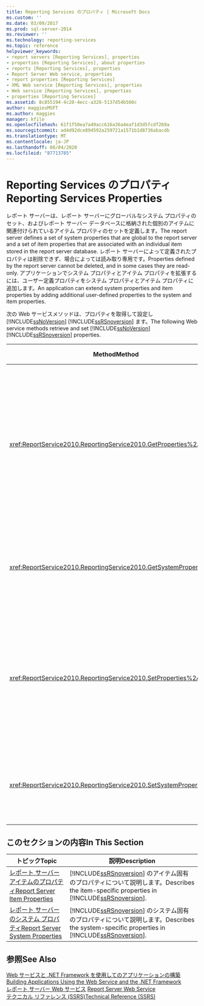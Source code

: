 ```yaml
---
title: Reporting Services のプロパティ | Microsoft Docs
ms.custom: ''
ms.date: 03/09/2017
ms.prod: sql-server-2014
ms.reviewer: ''
ms.technology: reporting-services
ms.topic: reference
helpviewer_keywords:
- report servers [Reporting Services], properties
- properties [Reporting Services], about properties
- reports [Reporting Services], properties
- Report Server Web service, properties
- report properties [Reporting Services]
- XML Web service [Reporting Services], properties
- Web service [Reporting Services], properties
- properties [Reporting Services]
ms.assetid: 8c855194-4c20-4ecc-a328-5137d54b560c
author: maggiesMSFT
ms.author: maggies
manager: kfile
ms.openlocfilehash: 61f1f50ea7a49acc616a36a4eaf1d3d5fcdf269a
ms.sourcegitcommit: ad4d92dce894592a259721a1571b1d8736abacdb
ms.translationtype: MT
ms.contentlocale: ja-JP
ms.lasthandoff: 08/04/2020
ms.locfileid: "87713785"
---
```

# <a name="reporting-services-properties"></a><span data-ttu-id="d56cd-102">Reporting Services のプロパティ</span><span class="sxs-lookup"><span data-stu-id="d56cd-102">Reporting Services Properties</span></span>
  <span data-ttu-id="d56cd-103">レポート サーバーは、レポート サーバーにグローバルなシステム プロパティのセット、およびレポート サーバー データベースに格納された個別のアイテムに関連付けられているアイテム プロパティのセットを定義します。</span><span class="sxs-lookup"><span data-stu-id="d56cd-103">The report server defines a set of system properties that are global to the report server and a set of item properties that are associated with an individual item stored in the report server database.</span></span> <span data-ttu-id="d56cd-104">レポート サーバーによって定義されたプロパティは削除できず、場合によっては読み取り専用です。</span><span class="sxs-lookup"><span data-stu-id="d56cd-104">Properties defined by the report server cannot be deleted, and in some cases they are read-only.</span></span> <span data-ttu-id="d56cd-105">アプリケーションでシステム プロパティとアイテム プロパティを拡張するには、ユーザー定義プロパティをシステム プロパティとアイテム プロパティに追加します。</span><span class="sxs-lookup"><span data-stu-id="d56cd-105">An application can extend system properties and item properties by adding additional user-defined properties to the system and item properties.</span></span>  
  
 <span data-ttu-id="d56cd-106">次の Web サービスメソッドは、プロパティを取得して設定し [!INCLUDE[ssNoVersion](../../../includes/ssnoversion-md.md)] [!INCLUDE[ssRSnoversion](../../../includes/ssrsnoversion-md.md)] ます。</span><span class="sxs-lookup"><span data-stu-id="d56cd-106">The following Web service methods retrieve and set [!INCLUDE[ssNoVersion](../../../includes/ssnoversion-md.md)] [!INCLUDE[ssRSnoversion](../../../includes/ssrsnoversion-md.md)] properties.</span></span>  
  
|<span data-ttu-id="d56cd-107">Method</span><span class="sxs-lookup"><span data-stu-id="d56cd-107">Method</span></span>|<span data-ttu-id="d56cd-108">アクション</span><span class="sxs-lookup"><span data-stu-id="d56cd-108">Action</span></span>|  
|------------|------------|  
|<xref:ReportService2010.ReportingService2010.GetProperties%2A>|<span data-ttu-id="d56cd-109">レポート サーバー データベースのアイテムに関する 1 つ以上のプロパティ値を返します。</span><span class="sxs-lookup"><span data-stu-id="d56cd-109">Returns the values of one or more properties on an item in the report server database.</span></span>|  
|<xref:ReportService2010.ReportingService2010.GetSystemProperties%2A>|<span data-ttu-id="d56cd-110">1 つ以上のシステム プロパティを返します。</span><span class="sxs-lookup"><span data-stu-id="d56cd-110">Returns one or more system properties.</span></span>|  
|<xref:ReportService2010.ReportingService2010.SetProperties%2A>|<span data-ttu-id="d56cd-111">レポート サーバー データベースのアイテムの 1 つ以上のプロパティを設定します。</span><span class="sxs-lookup"><span data-stu-id="d56cd-111">Sets one or more properties of an item in the report server database.</span></span>|  
|<xref:ReportService2010.ReportingService2010.SetSystemProperties%2A>|<span data-ttu-id="d56cd-112">1 つ以上のシステム プロパティを設定します。</span><span class="sxs-lookup"><span data-stu-id="d56cd-112">Sets one or more system properties.</span></span>|  
  
## <a name="in-this-section"></a><span data-ttu-id="d56cd-113">このセクションの内容</span><span class="sxs-lookup"><span data-stu-id="d56cd-113">In This Section</span></span>  
  
|<span data-ttu-id="d56cd-114">トピック</span><span class="sxs-lookup"><span data-stu-id="d56cd-114">Topic</span></span>|<span data-ttu-id="d56cd-115">説明</span><span class="sxs-lookup"><span data-stu-id="d56cd-115">Description</span></span>|  
|-----------|-----------------|  
|[<span data-ttu-id="d56cd-116">レポート サーバー アイテムのプロパティ</span><span class="sxs-lookup"><span data-stu-id="d56cd-116">Report Server Item Properties</span></span>](reporting-services-properties-report-server-item-properties.md)|<span data-ttu-id="d56cd-117">[!INCLUDE[ssRSnoversion](../../../includes/ssrsnoversion-md.md)] のアイテム固有のプロパティについて説明します。</span><span class="sxs-lookup"><span data-stu-id="d56cd-117">Describes the item-specific properties in [!INCLUDE[ssRSnoversion](../../../includes/ssrsnoversion-md.md)].</span></span>|  
|[<span data-ttu-id="d56cd-118">レポート サーバーのシステム プロパティ</span><span class="sxs-lookup"><span data-stu-id="d56cd-118">Report Server System Properties</span></span>](reporting-services-properties-report-server-system-properties.md)|<span data-ttu-id="d56cd-119">[!INCLUDE[ssRSnoversion](../../../includes/ssrsnoversion-md.md)] のシステム固有のプロパティについて説明します。</span><span class="sxs-lookup"><span data-stu-id="d56cd-119">Describes the system-specific properties in [!INCLUDE[ssRSnoversion](../../../includes/ssrsnoversion-md.md)].</span></span>|  
  
## <a name="see-also"></a><span data-ttu-id="d56cd-120">参照</span><span class="sxs-lookup"><span data-stu-id="d56cd-120">See Also</span></span>  
 <span data-ttu-id="d56cd-121">[Web サービスと .NET Framework を使用してのアプリケーションの構築](building-applications-using-the-web-service-and-the-net-framework.md) </span><span class="sxs-lookup"><span data-stu-id="d56cd-121">[Building Applications Using the Web Service and the .NET Framework](building-applications-using-the-web-service-and-the-net-framework.md) </span></span>  
 <span data-ttu-id="d56cd-122">[レポート サーバー Web サービス](../report-server-web-service.md) </span><span class="sxs-lookup"><span data-stu-id="d56cd-122">[Report Server Web Service](../report-server-web-service.md) </span></span>  
 [<span data-ttu-id="d56cd-123">テクニカル リファレンス (SSRS)</span><span class="sxs-lookup"><span data-stu-id="d56cd-123">Technical Reference &#40;SSRS&#41;</span></span>](../../technical-reference-ssrs.md)  
  
  
